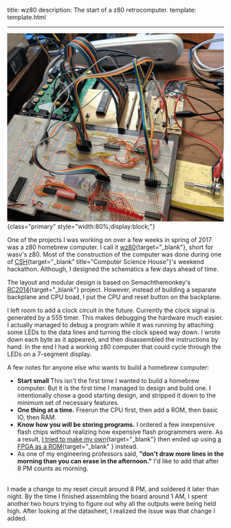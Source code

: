 title: wz80
description: The start of a z80 retrocomputer.
template: template.html

---

![wz80 Prototype](prototype.png){class="primary" style="width:80%;display:block;"}

One of the projects I was working on over a few weeks in spring of 2017 was a z80 homebrew computer. I call it [wz80](https://github.com/wasv/wz80){target="_blank"}, short for wasv's z80. Most of the construction of the computer was done during one of [CSH](https://csh.rit.edu/){target="_blank" title="Computer Science House"}'s weekend hackathon. Although, I designed the schematics a few days ahead of time.

The layout and modular design is based on Semachthemonkey's [RC2014](http://rc2014.co.uk/){target="_blank"} project. However, instead of building a separate backplane and CPU boad, I put the CPU and reset button on the backplane.

I left room to add a clock circuit in the future. Currently the clock signal is generated by a 555 timer. This makes debugging the hardware much easier. I actually managed to debug a program while it was running by attaching some LEDs to the data lines and turning the clock speed way down. I wrote down each byte as it appeared, and then disassembled the instructions by hand. In the end I had a working z80 computer that could cycle through the LEDs on a 7-segment display.

A few notes for anyone else who wants to build a homebrew computer:

* **Start small** This isn't the first time I wanted to build a homebrew computer. But it is the first time I managed to design and build one. I intentionally chose a good starting design, and stripped it down to the minimum set of necessary features.
* **One thing at a time.** Freerun the CPU first, then add a ROM, then basic IO, then RAM.
* **Know how you will be storing programs.** I ordered a few inexpensive flash chips without realizing how expensive flash programmers were. As a result, [I tried to make my own](https://github.com/wasv/wz80/tree/master/flashprog){target="_blank"} then ended up using [a FPGA as a ROM](https://github.com/wasv/wz80/tree/master/rom-core){target="_blank" } instead.
* As one of my engineering professors said, **"don't draw more lines in the morning than you can erase in the afternoon."** I'd like to add that after 8 PM counts as morning.
<br>
I made a change to my reset circuit around 8 PM, and soldered it later than night. By the time I finished assembling the board around 1 AM, I spent another two hours trying to figure out why all the outputs were being held high. After looking at the datasheet, I realized the issue was that change I added.
